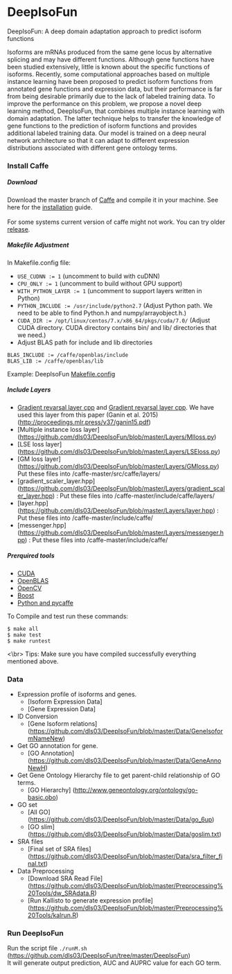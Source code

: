 # DeepIsoFun

DeepIsoFun: A deep domain adaptation approach to predict isoform functions

Isoforms are mRNAs produced from the same gene locus by alternative splicing and may have different functions. Although gene functions have been studied extensively, little is known about the specific functions of isoforms. Recently, some computational approaches based on multiple instance learning have been proposed to predict isoform functions from annotated gene functions and expression data, but their performance is far from being desirable primarily due to the lack of labeled training data. To improve the performance on this problem, we propose a novel deep learning method, DeepIsoFun, that combines multiple instance learning with domain adaptation. The latter technique helps to transfer the knowledge of gene functions to the prediction of isoform functions and provides additional labeled training data. Our model is trained on a deep neural network architecture so that it can adapt to different expression distributions associated with different gene ontology terms.


### Install Caffe 

##### Download
Download the master branch of [Caffe](http://caffe.berkeleyvision.org/) and compile it in your machine. See here for the [installation](http://caffe.berkeleyvision.org/installation.html) guide. </br>  
For some systems current version of caffe might not work. You can try older [release](https://github.com/BVLC/caffe/releases).

##### Makefile Adjustment
In Makefile.config file:</br>
- `USE_CUDNN := 1` (uncomment to build with cuDNN) </br>
- `CPU_ONLY := 1` (uncomment to build without GPU support) </br>
- `WITH_PYTHON_LAYER := 1` (uncomment to support layers written in Python) </br>
- `PYTHON_INCLUDE := /usr/include/python2.7` (Adjust Python path. We need to be able to find Python.h and numpy/arrayobject.h.) </br>
- `CUDA_DIR := /opt/linux/centos/7.x/x86_64/pkgs/cuda/7.0/` (Adjust CUDA directory. CUDA directory contains bin/ and lib/ directories that we need.) </br>
- Adjust BLAS path for include and lib directories </br>
```
BLAS_INCLUDE := /caffe/openblas/include
BLAS_LIB := /caffe/openblas/lib
```

Example: DeepIsoFun [Makefile.config]()

##### Include Layers
- [Gradient revarsal layer cpp](https://github.com/ddtm/caffe/blob/grl/src/caffe/layers/gradient_scaler_layer.cpp) and 
[Gradient revarsal layer cpp](https://github.com/ddtm/caffe/blob/grl/src/caffe/layers/gradient_scaler_layer.cu).
 We have used this layer from this paper (Ganin et al. 2015)(http://proceedings.mlr.press/v37/ganin15.pdf) </br>
- [Multiple instance loss layer] (https://github.com/dls03/DeepIsoFun/blob/master/Layers/MIloss.py) </br>
- [LSE loss layer] (https://github.com/dls03/DeepIsoFun/blob/master/Layers/LSEloss.py) </br>
- [GM loss layer] (https://github.com/dls03/DeepIsoFun/blob/master/Layers/GMloss.py) </br>
Put these files into /caffe-master/src/caffe/layers/ </br>
- [gradient_scaler_layer.hpp] (https://github.com/dls03/DeepIsoFun/blob/master/Layers/gradient_scaler_layer.hpp) : Put these files into /caffe-master/include/caffe/layers/</br>
- [layer.hpp] (https://github.com/dls03/DeepIsoFun/blob/master/Layers/layer.hpp) : Put these files into /caffe-master/include/caffe/</br>
- [messenger.hpp] (https://github.com/dls03/DeepIsoFun/blob/master/Layers/messenger.hpp) : Put these files into /caffe-master/include/caffe/ </br>

##### Prerquired tools
- [CUDA](https://developer.nvidia.com/cuda-zone) </br> 
- [OpenBLAS](http://www.openblas.net/) </br> 
- [OpenCV](https://opencv.org/) </br> 
- [Boost](https://www.boost.org/) </br> 
- [Python and pycaffe](http://caffe.berkeleyvision.org/tutorial/interfaces.html) </br>  

To Compile and test run these commands:
```
$ make all
$ make test 
$ make runtest
```
<\br>
Tips: Make sure you have compiled successfully everything mentioned above. 

### Data
- Expression profile of isoforms and genes.</br>
	- [Isoform Expression Data] 
	- [Gene Expression Data] 
- ID Conversion 
	- [Gene Isoform relations] (https://github.com/dls03/DeepIsoFun/blob/master/Data/GeneIsoformNameNew) 
- Get GO annotation for gene. </br>
	- [GO Annotation] (https://github.com/dls03/DeepIsoFun/blob/master/Data/GeneAnnoNewH)
- Get Gene Ontology Hierarchy file to get parent-child relationship of GO terms. </br>
	- [GO Hierarchy] (http://www.geneontology.org/ontology/go-basic.obo)
- GO set </br>
	- [All GO] (https://github.com/dls03/DeepIsoFun/blob/master/Data/go_6up)
	- [GO slim] (https://github.com/dls03/DeepIsoFun/blob/master/Data/goslim.txt)
- SRA files 
	- [Final set of SRA files] (https://github.com/dls03/DeepIsoFun/blob/master/Data/sra_filter_final.txt)
- Data Preprocessing
	- [Download SRA Read File] (https://github.com/dls03/DeepIsoFun/blob/master/Preprocessing%20Tools/dw_SRAdata.R)
	- [Run Kallisto to generate expression profile] (https://github.com/dls03/DeepIsoFun/blob/master/Preprocessing%20Tools/kalrun.R)
	
### Run DeepIsoFun
Run the script file `./runM.sh` (https://github.com/dls03/DeepIsoFun/tree/master/DeepIsoFun) </br>
It will generate output prediction, AUC and AUPRC value for each GO term. 




